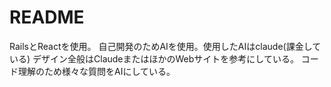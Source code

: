 # README
RailsとReactを使用。
自己開発のためAIを使用。使用したAIはclaude(課金している)
デザイン全般はClaudeまたはほかのWebサイトを参考にしている。
コード理解のため様々な質問をAIにしている。
